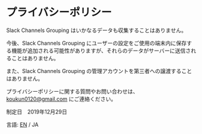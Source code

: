 # プライバシーポリシー

Slack Channels Grouping はいかなるデータも収集することはありません。

今後、Slack Channels Grouping にユーザーの設定をご使用の端末内に保存する機能が追加される可能性がありますが、それらのデータがサーバーに送信されることはありません。

また、Slack Channels Grouping の管理アカウントを第三者への譲渡することはありません。

プライバシーポリシーに関する質問やお問い合わせは、 koukun0120@gmail.com にご連絡ください。

制定日　2019年12月29日

言語: [EN](./en.md) / JA
